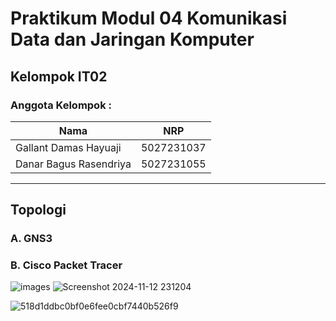# Praktikum Modul 04 Komunikasi Data dan Jaringan Komputer
## Kelompok IT02
### Anggota Kelompok :
|             Nama              |     NRP    |
|-------------------------------|------------|
| Gallant Damas Hayuaji         | 5027231037 |
| Danar Bagus Rasendriya        | 5027231055 |

***
## Topologi
### A. GNS3

### B. Cisco Packet Tracer

![images](https://github.com/user-attachments/assets/5cfc2274-06bd-4b5b-a148-a6604e82b1aa)
![Screenshot 2024-11-12 231204](https://github.com/user-attachments/assets/8b622668-b239-4a63-bbaa-f9a09e24cba0)

![518d1ddbc0bf0e6fee0cbf7440b526f9](https://github.com/user-attachments/assets/61f4bd1f-ba16-4283-9964-f412c7d2e0fb)
